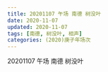 ```yaml
---
title: 20201107 午场 南德 树没叶  
date: 2020-11-07
updated: 2020-11-07
tags: [南德, 树没叶, 相声] 
categories: (2020)庚子年场次
---
```

20201107 午场 南德 树没叶 



